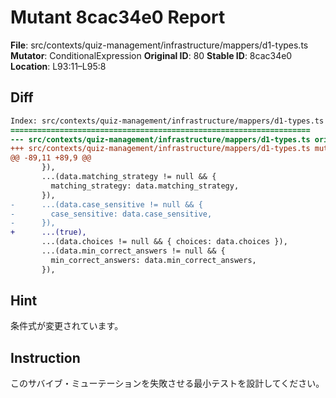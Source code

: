 # Mutant 8cac34e0 Report

**File**: src/contexts/quiz-management/infrastructure/mappers/d1-types.ts
**Mutator**: ConditionalExpression
**Original ID**: 80
**Stable ID**: 8cac34e0
**Location**: L93:11–L95:8

## Diff

```diff
Index: src/contexts/quiz-management/infrastructure/mappers/d1-types.ts
===================================================================
--- src/contexts/quiz-management/infrastructure/mappers/d1-types.ts	original
+++ src/contexts/quiz-management/infrastructure/mappers/d1-types.ts	mutated #80
@@ -89,11 +89,9 @@
       }),
       ...(data.matching_strategy != null && {
         matching_strategy: data.matching_strategy,
       }),
-      ...(data.case_sensitive != null && {
-        case_sensitive: data.case_sensitive,
-      }),
+      ...(true),
       ...(data.choices != null && { choices: data.choices }),
       ...(data.min_correct_answers != null && {
         min_correct_answers: data.min_correct_answers,
       }),
```

## Hint

条件式が変更されています。

## Instruction

このサバイブ・ミューテーションを失敗させる最小テストを設計してください。